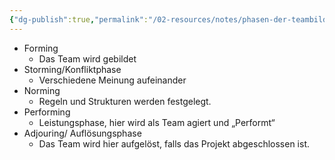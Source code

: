 ```yaml
---
{"dg-publish":true,"permalink":"/02-resources/notes/phasen-der-teambildung/","tags":["ausbildung/gfn/ap1/vorbereitung","projektmanagement"],"noteIcon":"","updated":"2025-10-29T12:59:09.077+01:00"}
---
```


- Forming
	- Das Team wird gebildet
- Storming/Konfliktphase
	- Verschiedene Meinung aufeinander
- Norming
	-  Regeln und Strukturen werden festgelegt.
- Performing
	- Leistungsphase, hier wird als Team agiert und „Performt“
- Adjouring/ Auflösungsphase
	- Das Team wird hier aufgelöst, falls das Projekt abgeschlossen ist.